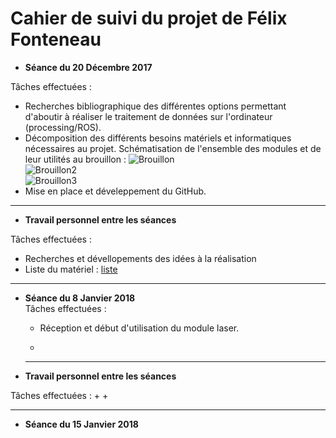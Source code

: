 # Cahier de suivi du projet de Félix Fonteneau


- **Séance du 20 Décembre 2017**

Tâches effectuées :
  + Recherches bibliographique des différentes options permettant d'aboutir à réaliser le traitement de données sur l'ordinateur (processing/ROS).
  + Décomposition des différents besoins matériels et informatiques nécessaires au projet. Schématisation de l'ensemble des modules et de leur utilités au brouillon : 
  ![Brouillon](/documentation/Images/Schéma_brouillon1.jpg)  
  ![Brouillon2](/documentation/Images/Schéma_brouillon2.jpg)  
  ![Brouillon3](/documentation/Images/Schéma_brouillon3.jpg)  
  + Mise en place et déveleppement du GitHub.  
  
***  

- **Travail personnel entre les séances**  

Tâches effectuées :
  + Recherches et dévellopements des idées à la réalisation
  + Liste du matériel : [liste](/documentation/liste_du_materiel.md)  
  
  ***  

- **Séance du 8 Janvier 2018**  
Tâches effectuées :
  + Réception et début d'utilisation du module laser.  
  
  + 
  
  ***  
- **Travail personnel entre les séances**  

Tâches effectuées :
  + 
  + 
  
  ***  

- **Séance du 15 Janvier 2018**
